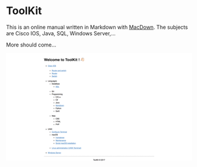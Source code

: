 # ToolKit

This is an online manual written in Markdown with [MacDown](http://macdown.uranusjr.com).
The subjects are Cisco IOS, Java, SQL, Windows Server,...

More should come…


![Home page](homepage.png "Home page")
